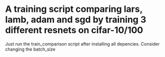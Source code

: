 # A training script comparing lars, lamb, adam and sgd by training 3 different resnets on cifar-10/100
Just run the train_comparison script after installing all depencies.
Consider changing the batch_size
